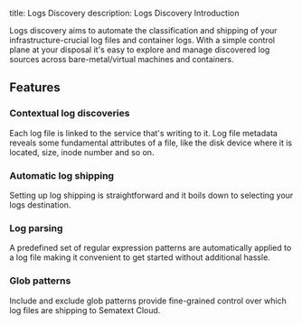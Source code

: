 title: Logs Discovery
description: Logs Discovery Introduction

Logs discovery aims to automate the classification and shipping of your infrastructure-crucial log files and container logs. With a simple control plane at your disposal it's easy to explore and manage discovered log sources across bare-metal/virtual machines and containers.

## Features

### Contextual log discoveries

Each log file is linked to the service that's writing to it. Log file metadata reveals some fundamental attributes of a file, like the disk device where it is located, size, inode number and so on.

### Automatic log shipping

Setting up log shipping is straightforward and it boils down to selecting your logs destination.

### Log parsing

A predefined set of regular expression patterns are automatically applied to a log file making it convenient to get started without additional hassle.

### Glob patterns

Include and exclude glob patterns provide fine-grained control over which log files are shipping to Sematext Cloud.
